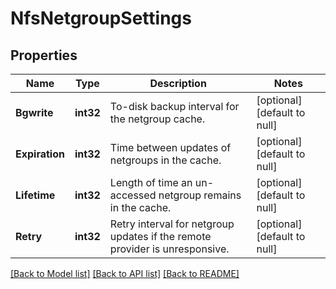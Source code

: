 # NfsNetgroupSettings

## Properties
Name | Type | Description | Notes
------------ | ------------- | ------------- | -------------
**Bgwrite** | **int32** | To-disk backup interval for the netgroup cache. | [optional] [default to null]
**Expiration** | **int32** | Time between updates of netgroups in the cache. | [optional] [default to null]
**Lifetime** | **int32** | Length of time an un-accessed netgroup remains in the cache. | [optional] [default to null]
**Retry** | **int32** | Retry interval for netgroup updates if the remote provider is unresponsive. | [optional] [default to null]

[[Back to Model list]](../README.md#documentation-for-models) [[Back to API list]](../README.md#documentation-for-api-endpoints) [[Back to README]](../README.md)


